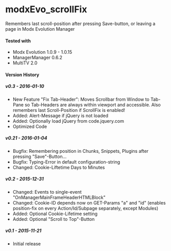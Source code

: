 # modxEvo_scrollFix
Remembers last scroll-position after pressing Save-button, or leaving a page in Modx Evolution Manager  

#### Tested with
- Modx Evolution 1.0.9 - 1.0.15
- ManagerManager 0.6.2
- MultiTV 2.0

#### Version History
##### v0.3 - *2016-01-10*
- New Feature "Fix Tab-Header": Moves Scrollbar from Window to Tab-Pane so Tab-Headers are always within viewport and accessible. Also remembers last Scroll-Position if ScrollFix is enabled! 
- Added: Alert-Message if jQuery is not loaded
- Added: Optionally load jQuery from code.jquery.com
- Optimized Code

##### v0.21 - *2016-01-04*
- Bugfix: Remembering position in Chunks, Snippets, Plugins after pressing "Save"-Button...
- Bugfix: Typing-Error in default configuration-string
- Changed: Cookie-Liftetime Days to Minutes
  
##### v0.2 - *2015-12-31*
- Changed: Events to single-event "OnManagerMainFrameHeaderHTMLBlock"  
- Changed: Cookie-ID depends now on GET-Params "a" and "id" (enables position-fix on every Action/Id/Subpage separately, except Modules)
- Added: Optional Cookie-Lifetime setting
- Added: Optional "Scroll to Top"-Button
  
##### v0.1 - *2015-11-21*
- Initial release
